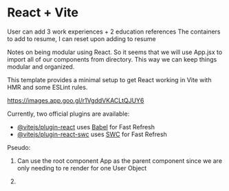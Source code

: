 # React + Vite

User can add 3 work experiences + 2 education references
The containers to add to resume, I can reset upon adding to resume

Notes on being modular using React. So it seems that we will use 
App.jsx to import all of our components from directory. This way we 
can keep things modular and organized. 

This template provides a minimal setup to get React working in Vite with HMR and some ESLint rules.

https://images.app.goo.gl/r1VgddVKACLtQJUY6

Currently, two official plugins are available:

- [@vitejs/plugin-react](https://github.com/vitejs/vite-plugin-react/blob/main/packages/plugin-react/README.md) uses [Babel](https://babeljs.io/) for Fast Refresh
- [@vitejs/plugin-react-swc](https://github.com/vitejs/vite-plugin-react-swc) uses [SWC](https://swc.rs/) for Fast Refresh


Pseudo: 

1. Can use the root component App as the parent component since we are only needing to re render for one User Object

2. 